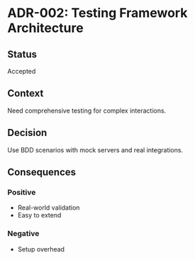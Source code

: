 # ADR-002: Testing Framework Architecture

## Status
Accepted

## Context
Need comprehensive testing for complex interactions.

## Decision
Use BDD scenarios with mock servers and real integrations.

## Consequences

### Positive
- Real-world validation
- Easy to extend

### Negative
- Setup overhead 